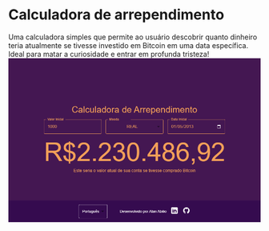 # Calculadora de arrependimento
Uma calculadora simples que permite ao usuário descobrir quanto dinheiro teria atualmente se tivesse investido em Bitcoin em uma data específica. Ideal para matar a curiosidade e entrar em profunda tristeza!
![Screenshot do aplicativo](https://github.com/alan004/regret-calculator/blob/main/public/screenshot.png)
